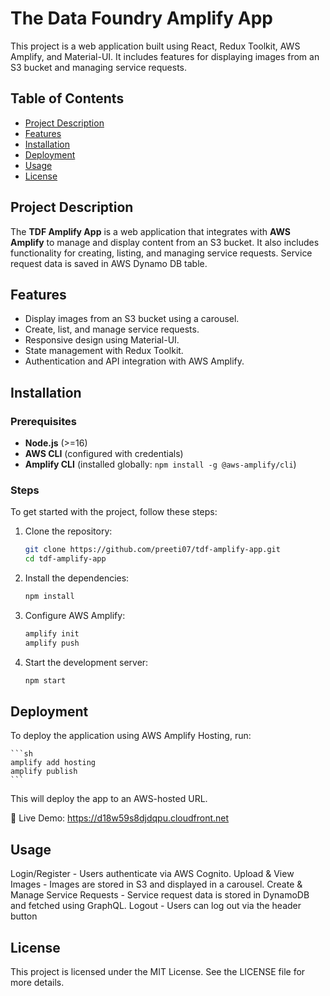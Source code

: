 # The Data Foundry Amplify App

This project is a web application built using React, Redux Toolkit, AWS Amplify, and Material-UI. It includes features for displaying images from an S3 bucket and managing service requests.

## Table of Contents

- [Project Description](#project-description)
- [Features](#features)
- [Installation](#installation)
- [Deployment](#deployment)
- [Usage](#usage)
- [License](#license)

## Project Description

The **TDF Amplify App** is a web application that integrates with **AWS Amplify** to manage and display content from an S3 bucket. It also includes functionality for creating, listing, and managing service requests. Service request data is saved in AWS Dynamo DB table.

## Features

- Display images from an S3 bucket using a carousel.
- Create, list, and manage service requests.
- Responsive design using Material-UI.
- State management with Redux Toolkit.
- Authentication and API integration with AWS Amplify.

## Installation

### **Prerequisites**

- **Node.js** (>=16)
- **AWS CLI** (configured with credentials)
- **Amplify CLI** (installed globally: `npm install -g @aws-amplify/cli`)

### **Steps**

To get started with the project, follow these steps:

1. Clone the repository:

   ```sh
   git clone https://github.com/preeti07/tdf-amplify-app.git
   cd tdf-amplify-app

   ```

2. Install the dependencies:

   ```sh
   npm install

   ```

3. Configure AWS Amplify:

   ```sh
   amplify init
   amplify push

   ```

4. Start the development server:

   ```sh
   npm start
   ```

## Deployment

To deploy the application using AWS Amplify Hosting, run:

    ```sh
    amplify add hosting
    amplify publish
    ```

This will deploy the app to an AWS-hosted URL.

🔗 Live Demo: https://d18w59s8djdqpu.cloudfront.net

## Usage

Login/Register - Users authenticate via AWS Cognito.
Upload & View Images - Images are stored in S3 and displayed in a carousel.
Create & Manage Service Requests - Service request data is stored in DynamoDB and fetched using GraphQL.
Logout - Users can log out via the header button

## License

This project is licensed under the MIT License. See the LICENSE file for more details.
